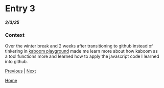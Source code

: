 # Entry 3
##### 2/3/25
### Context
Over the winter break and 2 weeks after transitioning to github instead of tinkering in [kaboom playground](https://kaboomjs.com/play) made me learn more about how kaboom as a tool functions more and learned how to apply the javascript code I learned into github.


[Previous](entry02.md) | [Next](entry04.md)

[Home](../README.md)
